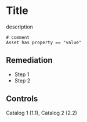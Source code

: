# Title

description

```ccl
# comment
Asset has property == "value"
```

## Remediation

* Step 1
* Step 2 

## Controls

Catalog 1 (1.1), Catalog 2 (2.2)
